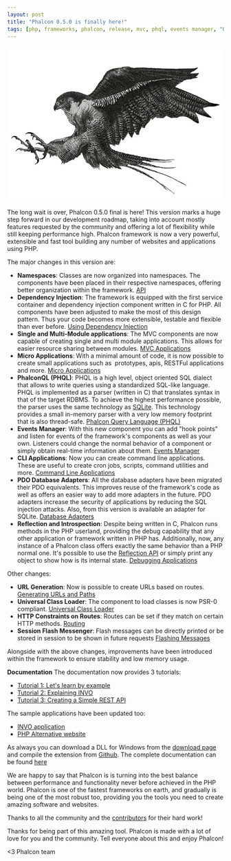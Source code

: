 ```yaml
---
layout: post
title: "Phalcon 0.5.0 is finally here!"
tags: [php, frameworks, phalcon, release, mvc, phql, events manager, "0.5", "0.x"]
---
```


![image](/assets/files/2012-09-17-phalcon-attacking.jpg)

The long wait is over, Phalcon 0.5.0 final is here! This version marks a huge step forward in our development roadmap, taking into account mostly features requested by the community and offering a lot of flexibility while still keeping performance high. Phalcon framework is now a very powerful, extensible and fast tool building any number of websites and applications using PHP.

The major changes in this version are:

<!--more-->
- **Namespaces**: Classes are now organized into namespaces. The components have been placed in their respective namespaces, offering better organization within the framework. [API](https://phalcon.link/api)
- **Dependency Injection**: The framework is equipped with the first service container and dependency injection component written in C for PHP. All components have been adjusted to make the most of this design pattern. Thus your code becomes more extensible, testable and flexible than ever before. [Using Dependency Injection](https://docs.phalconphp.com/latest/en/di)
- **Single and Multi-Module applications**: The MVC components are now capable of creating single and multi module applications. This allows for easier resource sharing between modules. [MVC Applications](https://docs.phalconphp.com/latest/en/mvc)
- **Micro Applications**: With a minimal amount of code, it is now possible to create small applications such as  prototypes, apis, RESTFul applications and more. [Micro Applications](https://docs.phalconphp.com/latest/en/micro)
- **PhalconQL (PHQL)**: PHQL is a high level, object oriented SQL dialect that allows to write queries using a standardized SQL-like language. PHQL is implemented as a parser (written in C) that translates syntax in that of the target RDBMS. To achieve the highest performance possible, the parser uses the same technology as [SQLite](http://en.wikipedia.org/wiki/Lemon_Parser_Generator). This technology provides a small in-memory parser with a very low memory footprint that is also thread-safe. [Phalcon Query Language (PHQL)](https://docs.phalconphp.com/latest/en/phql)
- **Events Manager**: With this new component you can add "hook points" and listen for events of the framework's components as well as your own. Listeners could change the normal behavior of a component or simply obtain real-time information about them. [Events Manager](https://docs.phalconphp.com/latest/en/events)
- **CLI Applications**: Now you can create command line applications. These are useful to create cron jobs, scripts, command utilities and more. [Command Line Applications](https://docs.phalconphp.com/latest/en/cli)
- **PDO Database Adapters**: All the database adapters have been migrated their PDO equivalents. This improves reuse of the framework's code as well as offers an easier way to add more adapters in the future. PDO adapters increase the security of applications by reducing the SQL injection attacks. Also, from this version is available an adapter for SQLite. [Database Adapters](https://docs.phalconphp.com/latest/en/db#database-adapters)
- **Reflection and Introspection**: Despite being written in C, Phalcon runs methods in the PHP userland, providing the debug capability that any other application or framework written in PHP has. Additionally, now, any instance of a Phalcon class offers exactly the same behavior than a PHP normal one. It's possible to use the [Reflection API](http://www.php.net/manual/en/book.reflection.php) or simply print any object to show how is its internal state. [Debugging Applications](https://docs.phalconphp.com/latest/en/debug)

Other changes:

- **URL Generation**: Now is possible to create URLs based on routes. [Generating URLs and Paths](https://docs.phalconphp.com/latest/en/url)
- **Universal Class Loader**: The component to load classes is now PSR-0 compliant. [Universal Class Loader](https://docs.phalconphp.com/latest/en/loader)
- **HTTP Constraints on Routes**: Routes can be set if they match on certain HTTP methods. [Routing](https://docs.phalconphp.com/latest/en/routing)
- **Session Flash Messenger**: Flash messages can be directly printed or be stored in session to be shown in future requests [Flashing Messages](https://docs.phalconphp.com/latest/en/flash)

Alongside with the above changes, improvements have been introduced within the framework to ensure stability and low memory usage.

**Documentation**
The documentation now provides 3 tutorials:

- [Tutorial 1: Let's learn by example](https://docs.phalconphp.com/latest/en/tutorial)
- [Tutorial 2: Explaining INVO](https://docs.phalconphp.com/latest/en/tutorial-invo)
- [Tutorial 3: Creating a Simple REST API](https://docs.phalconphp.com/latest/en/tutorial-rest)

The sample applications have been updated too:

- [INVO application](https://blog.phalconphp.com/post/invo-a-sample-application)
- [PHP Alternative website](https://blog.phalconphp.com/post/sample-application-php-alternative-site)

As always you can download a DLL for Windows from the [download page](https://phalconphp.com/download) and compile the extension from [Github](https://github.com/phalcon/cphalcon/). The complete documentation can be found [here](https://docs.phalconphp.com/)

We are happy to say that Phalcon is is turning into the best balance between performance and functionality never before achieved in the PHP world. Phalcon is one of the fastest frameworks on earth, and gradually is being one of the most robust too, providing you the tools you need to create amazing software and websites.

Thanks to all the community and the [contributors](https://github.com/phalcon/cphalcon/graphs/contributors?from=2012-07-30&to=2012-09-15&type=c) for their hard work!

Thanks for being part of this amazing tool. Phalcon is made with a lot of love for you and the community. Tell everyone about this and enjoy Phalcon!

<3 Phalcon team


